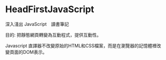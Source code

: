 # HeadFirstJavaScript
深入淺出 JavaScript　讀書筆記

目的: 把靜態網頁轉變為互動程式，提供互動性。

Javascript 直譯器不改變原始的HTML和CSS檔案，而是在瀏覽器的記憶體裡改變頁面的DOM表示。

